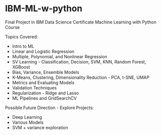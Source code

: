 # IBM-ML-w-python
Final Project in IBM Data Science Certificate Machine Learning with Python Course

Topics Covered:
- Intro to ML
- Linear and Logistic Regression
- Multiple, Polynomial, and Nonlinear Regression
- SV Learning - Classification, Decision, SVM, KNN, Random Forest, XGBoost
- Bias, Variance, Ensemble Models
- K-Means, Clustering, Dimensionality Reduction - PCA, t-SNE, UMAP
- Metrics and Evaluating Models
- Validation Techniques
- Regularization - Ridge and Lasso
- ML Pipelines and GridSearchCV

Possible Future Direction - Explore Projects:

- Deep Learning
- Various Models
- SVM + variance exploration
